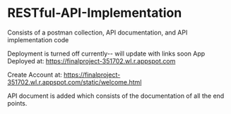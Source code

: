# RESTful-API-Implementation
Consists of a postman collection, API documentation, and API implementation code

Deployment is turned off currently-- will update with links soon
App Deployed at: https://finalproject-351702.wl.r.appspot.com

Create Account at: https://finalproject-351702.wl.r.appspot.com/static/welcome.html

API document is added which consists of the documentation of all the end points.
